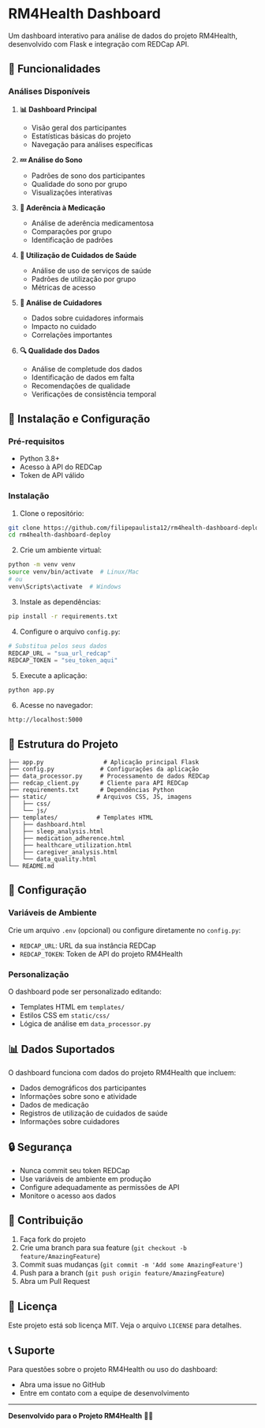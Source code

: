 # RM4Health Dashboard

Um dashboard interativo para análise de dados do projeto RM4Health, desenvolvido com Flask e integração com REDCap API.

## 🎯 Funcionalidades

### Análises Disponíveis

1. **📊 Dashboard Principal**
   - Visão geral dos participantes
   - Estatísticas básicas do projeto
   - Navegação para análises específicas

2. **💤 Análise do Sono**
   - Padrões de sono dos participantes
   - Qualidade do sono por grupo
   - Visualizações interativas

3. **💊 Aderência à Medicação**
   - Análise de aderência medicamentosa
   - Comparações por grupo
   - Identificação de padrões

4. **🏥 Utilização de Cuidados de Saúde**
   - Análise de uso de serviços de saúde
   - Padrões de utilização por grupo
   - Métricas de acesso

5. **👥 Análise de Cuidadores**
   - Dados sobre cuidadores informais
   - Impacto no cuidado
   - Correlações importantes

6. **🔍 Qualidade dos Dados**
   - Análise de completude dos dados
   - Identificação de dados em falta
   - Recomendações de qualidade
   - Verificações de consistência temporal

## 🚀 Instalação e Configuração

### Pré-requisitos
- Python 3.8+
- Acesso à API do REDCap
- Token de API válido

### Instalação

1. Clone o repositório:
```bash
git clone https://github.com/filipepaulista12/rm4health-dashboard-deploy.git
cd rm4health-dashboard-deploy
```

2. Crie um ambiente virtual:
```bash
python -m venv venv
source venv/bin/activate  # Linux/Mac
# ou
venv\Scripts\activate  # Windows
```

3. Instale as dependências:
```bash
pip install -r requirements.txt
```

4. Configure o arquivo `config.py`:
```python
# Substitua pelos seus dados
REDCAP_URL = "sua_url_redcap"
REDCAP_TOKEN = "seu_token_aqui"
```

5. Execute a aplicação:
```bash
python app.py
```

6. Acesse no navegador:
```
http://localhost:5000
```

## 📁 Estrutura do Projeto

```
├── app.py                 # Aplicação principal Flask
├── config.py             # Configurações da aplicação
├── data_processor.py     # Processamento de dados REDCap
├── redcap_client.py      # Cliente para API REDCap
├── requirements.txt      # Dependências Python
├── static/              # Arquivos CSS, JS, imagens
│   ├── css/
│   └── js/
├── templates/           # Templates HTML
│   ├── dashboard.html
│   ├── sleep_analysis.html
│   ├── medication_adherence.html
│   ├── healthcare_utilization.html
│   ├── caregiver_analysis.html
│   └── data_quality.html
└── README.md
```

## 🔧 Configuração

### Variáveis de Ambiente
Crie um arquivo `.env` (opcional) ou configure diretamente no `config.py`:

- `REDCAP_URL`: URL da sua instância REDCap
- `REDCAP_TOKEN`: Token de API do projeto RM4Health

### Personalização
O dashboard pode ser personalizado editando:
- Templates HTML em `templates/`
- Estilos CSS em `static/css/`
- Lógica de análise em `data_processor.py`

## 📊 Dados Suportados

O dashboard funciona com dados do projeto RM4Health que incluem:
- Dados demográficos dos participantes
- Informações sobre sono e atividade
- Dados de medicação
- Registros de utilização de cuidados de saúde
- Informações sobre cuidadores

## 🔒 Segurança

- Nunca commit seu token REDCap
- Use variáveis de ambiente em produção
- Configure adequadamente as permissões de API
- Monitore o acesso aos dados

## 🤝 Contribuição

1. Faça fork do projeto
2. Crie uma branch para sua feature (`git checkout -b feature/AmazingFeature`)
3. Commit suas mudanças (`git commit -m 'Add some AmazingFeature'`)
4. Push para a branch (`git push origin feature/AmazingFeature`)
5. Abra um Pull Request

## 📄 Licença

Este projeto está sob licença MIT. Veja o arquivo `LICENSE` para detalhes.

## 📞 Suporte

Para questões sobre o projeto RM4Health ou uso do dashboard:
- Abra uma issue no GitHub
- Entre em contato com a equipe de desenvolvimento

---

**Desenvolvido para o Projeto RM4Health** 🏥✨
